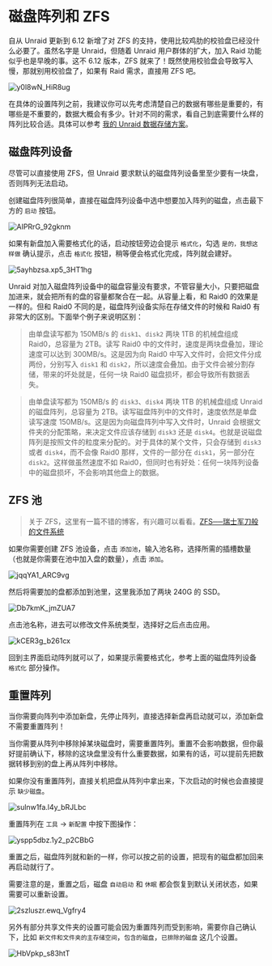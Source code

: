 # 磁盘阵列和 ZFS

自从 Unraid 更新到 6.12 新增了对 ZFS 的支持，使用比较鸡肋的校验盘已经没什么必要了。虽然名字是 Unraid，但随着 Unraid 用户群体的扩大，加入 Raid 功能似乎也是早晚的事。这不 6.12 版本，ZFS 就来了！既然使用校验盘会导致写入慢，那就别用校验盘了，如果有 Raid 需求，直接用 ZFS 吧。

![y0l8wN_HiR8ug](https://img-1255332810.cos.ap-chengdu.myqcloud.com/y0l8wN_HiR8ug.png)

在具体的设置阵列之前，我建议你可以先考虑清楚自己的数据有哪些是重要的，有哪些是不重要的，数据大概会有多少。针对不同的需求，看自己到底需要什么样的阵列比较合适。具体可以参考 [我的 Unraid 数据存储方案](/unraid/storage.md)。

## 磁盘阵列设备

尽管可以直接使用 ZFS，但 Unraid 要求默认的磁盘阵列设备里至少要有一块盘，否则阵列无法启动。

创建磁盘阵列很简单，直接在磁盘阵列设备中选中想要加入阵列的磁盘，点击最下方的 `启动` 按钮。

![AIPRrG_92gknm](https://img-1255332810.cos.ap-chengdu.myqcloud.com/AIPRrG_92gknm.png)

如果有新盘加入需要格式化的话，启动按钮旁边会提示 `格式化`，勾选 `是的，我想这样做` 确认提示，点击 `格式化` 按钮，稍等便会格式化完成，阵列就会建好。

![5ayhbzsa.xp5_3HT1hg](https://img-1255332810.cos.ap-chengdu.myqcloud.com/5ayhbzsa.xp5_3HT1hg.png)

Unraid 对加入磁盘阵列设备中的磁盘容量没有要求，不管容量大小，只要把磁盘加进来，就会把所有的盘的容量都聚合在一起。从容量上看，和 Raid0 的效果是一样的。但和 Raid0 不同的是，磁盘阵列设备实际在存储文件的时候和 Raid0 有非常大的区别。下面举个例子来说明区别：

> 由单盘读写都为 150MB/s 的 `disk1`、`disk2` 两块 1TB 的机械盘组成 Raid0，总容量为 2TB。读写 Raid0 中的文件时，速度是两块盘叠加，理论速度可以达到 300MB/s。这是因为向 Raid0 中写入文件时，会把文件分成两份，分别写入 `disk1` 和 `disk2`，所以速度会叠加。由于文件会被分割存储，带来的坏处就是，任何一块 Raid0 磁盘损坏，都会导致所有数据丢失。

> 由单盘读写都为 150MB/s 的 `disk3`、`disk4` 两块 1TB 的机械盘组成 Unraid 的磁盘阵列，总容量为 2TB。读写磁盘阵列中的文件时，速度依然是单盘读写速度 150MB/s。这是因为向磁盘阵列中写入文件时，Unraid 会根据文件夹的分配策略，来决定文件应该存储到 `disk3` 还是 `disk4`。也就是说磁盘阵列是按照文件的粒度来分配的。对于具体的某个文件，只会存储到 `disk3` 或者 `disk4`，而不会像 Raid0 那样，文件的一部分在 `disk1`，另一部分在 `disk2`。这样做虽然速度不如 Raid0，但同时也有好处：任何一块阵列设备中的磁盘损坏，不会影响其他盘上的数据。

## ZFS 池

> 关于 ZFS，这里有一篇不错的博客，有兴趣可以看看。[ZFS──瑞士军刀般的文件系统](https://www.eaimty.com/2020/zfs-file-system/)

如果你需要创建 ZFS 池设备，点击 `添加池`，输入池名称，选择所需的插槽数量（也就是你需要在池中加入盘的数量），点击 `添加`。

![jqqYA1_ARC9vg](https://img-1255332810.cos.ap-chengdu.myqcloud.com/jqqYA1_ARC9vg.png)

然后将需要加的盘都添加到池里，这里我添加了两块 240G 的 SSD。

![Db7kmK_jmZUA7](https://img-1255332810.cos.ap-chengdu.myqcloud.com/Db7kmK_jmZUA7.png)

点击池名称，进去可以修改文件系统类型，选择好之后点击应用。

![kCER3g_b261cx](https://img-1255332810.cos.ap-chengdu.myqcloud.com/kCER3g_b261cx.png)

回到主界面启动阵列就可以了，如果提示需要格式化，参考上面的磁盘阵列设备 `格式化` 部分操作。

## 重置阵列

当你需要向阵列中添加新盘，先停止阵列，直接选择新盘再启动就可以，添加新盘不需要重置阵列！

当你需要从阵列中移除掉某块磁盘时，需要重置阵列。重置不会影响数据，但你最好提前确认下，移除的这块盘里没有什么重要数据，如果有的话，可以提前先把数据转移到别的盘上再从阵列中移除。

如果你没有重置阵列，直接关机把盘从阵列中拿出来，下次启动的时候也会直接提示 `缺少磁盘`。

![sulnw1fa.l4y_bRJLbc](https://img-1255332810.cos.ap-chengdu.myqcloud.com/sulnw1fa.l4y_bRJLbc.png)

重置阵列在 `工具` -> `新配置` 中按下图操作：

![yspp5dbz.1y2_p2CBbG](https://img-1255332810.cos.ap-chengdu.myqcloud.com/yspp5dbz.1y2_p2CBbG.png)

重置之后，磁盘阵列就和新的一样，你可以按之前的设置，把现有的磁盘都加回来再启动就行了。

需要注意的是，重置之后，磁盘 `自动启动` 和 `休眠` 都会恢复到默认关闭状态，如果需要可以重新设置。

![2szluszr.ewq_Vgfry4](https://img-1255332810.cos.ap-chengdu.myqcloud.com/2szluszr.ewq_Vgfry4.png)

另外有部分共享文件夹的设置可能会因为重置阵列而受到影响，需要你自己确认下，比如 `新文件和文件夹的主存储空间`，`包含的磁盘`，`已排除的磁盘` 这几个设置。

![HbVpkp_s83htT](https://img-1255332810.cos.ap-chengdu.myqcloud.com/HbVpkp_s83htT.png)